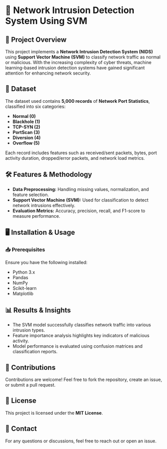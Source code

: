 # 🚀 Network Intrusion Detection System Using SVM  

## 📌 Project Overview  
This project implements a **Network Intrusion Detection System (NIDS)** using **Support Vector Machine (SVM)** to classify network traffic as normal or malicious. With the increasing complexity of cyber threats, machine learning-based intrusion detection systems have gained significant attention for enhancing network security.  

## 📂 Dataset  
The dataset used contains **5,000 records** of **Network Port Statistics**, classified into six categories:  
- **Normal (0)**  
- **Blackhole (1)**  
- **TCP-SYN (2)**  
- **PortScan (3)**  
- **Diversion (4)**  
- **Overflow (5)**  

Each record includes features such as received/sent packets, bytes, port activity duration, dropped/error packets, and network load metrics.  

## 🛠 Features & Methodology  
- **Data Preprocessing:** Handling missing values, normalization, and feature selection.  
- **Support Vector Machine (SVM):** Used for classification to detect network intrusions effectively.  
- **Evaluation Metrics:** Accuracy, precision, recall, and F1-score to measure performance.  

## 🖥 Installation & Usage  
### 📥 Prerequisites  
Ensure you have the following installed:  
- Python 3.x  
- Pandas  
- NumPy  
- Scikit-learn  
- Matplotlib  


## 📊 Results & Insights  
- The SVM model successfully classifies network traffic into various intrusion types.  
- Feature importance analysis highlights key indicators of malicious activity.  
- Model performance is evaluated using confusion matrices and classification reports.  

## 🤝 Contributions  
Contributions are welcome! Feel free to fork the repository, create an issue, or submit a pull request.  

## 📜 License  
This project is licensed under the **MIT License**.  

## 📩 Contact  
For any questions or discussions, feel free to reach out or open an issue.  
